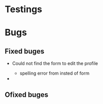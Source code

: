 # **Testings**

# Bugs


## Fixed buges

- Could not find the form to edit the profile
    - spelling error from insted of form

- 

## Ofixed buges